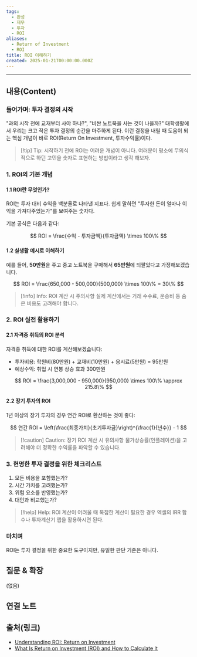 ```yaml
---
tags:
  - 완성
  - 재무
  - 투자
  - ROI
aliases:
  - Return of Investment
  - ROI
title: ROI 이해하기
created: 2025-01-21T00:00:00.000Z
---
```


---

## 내용(Content)


### 들어가며: 투자 결정의 시작

"과외 시작 전에 교재부터 사야 하나?", "비싼 노트북을 사는 것이 나을까?" 대학생활에서 우리는 크고 작은 투자 결정의 순간을 마주하게 된다. 이런 결정을 내릴 때 도움이 되는 핵심 개념이 바로 ROI(Return On Investment, 투자수익률)이다.

> [!tip] Tip: 시작하기 전에
> ROI는 어려운 개념이 아니다. 여러분이 평소에 무의식적으로 하던 고민을 숫자로 표현하는 방법이라고 생각 해보자.

### 1. ROI의 기본 개념

#### 1.1 ROI란 무엇인가?

ROI는 투자 대비 수익을 백분율로 나타낸 지표다. 쉽게 말하면 "투자한 돈이 얼마나 이익을 가져다주었는가"를 보여주는 숫자다.

기본 공식은 다음과 같다:

$$
ROI = \frac{수익 - 투자금액}{투자금액} \times 100\%
$$

#### 1.2 실생활 예시로 이해하기

예를 들어, **50만원**을 주고 중고 노트북을 구매해서 **65만원**에 되팔았다고 가정해보겠습니다.

$$
ROI = \frac{650,000 - 500,000}{500,000} \times 100\% = 30\%
$$

> [!info] Info: ROI 계산 시 주의사항
> 실제 계산에서는 거래 수수료, 운송비 등 숨은 비용도 고려해야 합니다.

### 2. ROI 실전 활용하기

#### 2.1 자격증 취득의 ROI 분석

자격증 취득에 대한 ROI를 계산해보겠습니다:

* 투자비용: 학원비(80만원) + 교재비(10만원) + 응시료(5만원) = 95만원
* 예상수익: 취업 시 연봉 상승 효과 300만원

$$
ROI = \frac{3,000,000 - 950,000}{950,000} \times 100\% \approx 215.8\%
$$

#### 2.2 장기 투자의 ROI

1년 이상의 장기 투자의 경우 연간 ROI로 환산하는 것이 좋다:

$$
연간 ROI = \left(\frac{최종가치}{초기투자금}\right)^{\frac{1}{년수}} - 1
$$

> [!caution] Caution: 장기 ROI 계산 시 유의사항
> 물가상승률(인플레이션)을 고려해야 더 정확한 수익률을 파악할 수 있습니다.

### 3. 현명한 투자 결정을 위한 체크리스트

1. 모든 비용을 포함했는가?
2. 시간 가치를 고려했는가?
3. 위험 요소를 반영했는가?
4. 대안과 비교했는가?

> [!help] Help: ROI 계산이 어려울 때
> 복잡한 계산이 필요한 경우 엑셀의 IRR 함수나 투자계산기 앱을 활용하시면 된다.

### 마치며

ROI는 투자 결정을 위한 중요한 도구이지만, 유일한 판단 기준은 아니다.

## 질문 & 확장

(없음)

## 연결 노트


## 출처(링크)


- [Understanding ROI: Return on Investment](https://tipalti.com/en-uk/accounting-hub/roi-return-on-investment/)
- [What Is Return on Investment (ROI) and How to Calculate It](https://www.investopedia.com/terms/r/returnoninvestment.asp)



